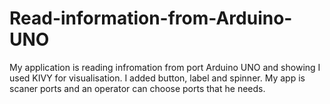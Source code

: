 # Read-information-from-Arduino-UNO
My application is reading infromation from port Arduino UNO and showing
I used KIVY for visualisation. I added button, label and spinner. My app is scaner ports and an operator can choose ports that he needs.
